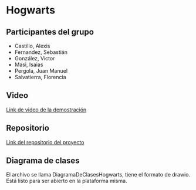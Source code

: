 # Hogwarts
 
## Participantes del grupo
- Castillo, Alexis
- Fernandez, Sebastián
- González, Victor
- Masi, Isaias
- Pergola, Juan Manuel
- Salvatierra, Florencia

## Video
[Link de video de la demostración](https://drive.google.com/drive/folders/1nZLOFjVlc7VoYF13zhP4IL-uucW3ix3t?usp=drive_link)

## Repositorio
[Link del repositorio del proyecto](https://github.com/SebFernandez/Hogwarts)

## Diagrama de clases
El archivo se llama DiagramaDeClasesHogwarts, tiene el formato de drawio. Está listo para ser abierto en la plataforma misma.
